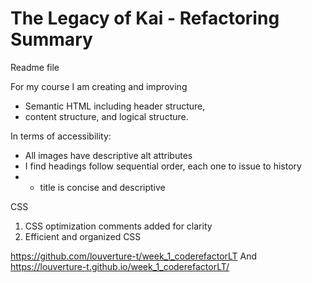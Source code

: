 # The Legacy of Kai - Refactoring Summary

Readme file 

 For my course I am creating and improving
- Semantic HTML including header structure,
- content structure, and logical structure.

In terms of accessibility:
- All images have descriptive alt attributes
- I find headings follow sequential order, each one to issue to history
- - title is concise and descriptive

CSS
1. CSS optimization comments added for clarity
2. Efficient and organized CSS

https://github.com/louverture-t/week_1_coderefactorLT
And
https://louverture-t.github.io/week_1_coderefactorLT/
